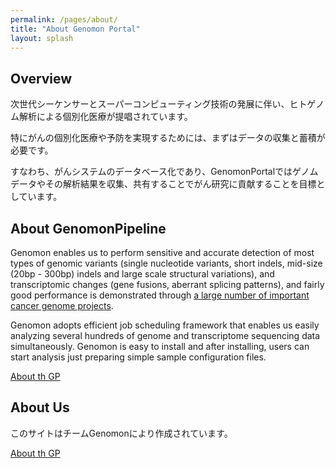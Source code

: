 ```yaml
---
permalink: /pages/about/
title: "About Genomon Portal"
layout: splash
---
```


## Overview

次世代シーケンサーとスーパーコンピューティング技術の発展に伴い、ヒトゲノム解析による個別化医療が提唱されています。

特にがんの個別化医療や予防を実現するためには、まずはデータの収集と蓄積が必要です。

すなわち、がんシステムのデータベース化であり、GenomonPortalではゲノムデータやその解析結果を収集、共有することでがん研究に貢献することを目標としています。


## About GenomonPipeline

Genomon enables us to perform sensitive and accurate detection of most types of genomic variants
(single nucleotide variants, short indels, mid-size (20bp - 300bp) indels and large scale structural variations),
and transcriptomic changes (gene fusions, aberrant splicing patterns),
and fairly good performance is demonstrated 
through [a large number of important cancer genome projects](http://www.ncbi.nlm.nih.gov/pubmed?term=(Ogawa%2C%20Seishi%5BAuthor%5D)%20AND%20Miyano%2C%20Satoru%5BAuthor%5D).

Genomon adopts efficient job scheduling framework that enables us easily analyzing several hundreds of 
genome and transcriptome sequencing data simultaneously.
Genomon is easy to install and after installing, 
users can start analysis just preparing simple sample configuration files.

[<font class="pre-link"></font> About th GP](https://genomon-project.github.io/GenomonPagesR/)

## About Us

このサイトはチームGenomonにより作成されています。

<p><a href="./contact"><font class="pre-link"></font> About th GP</a></p>

